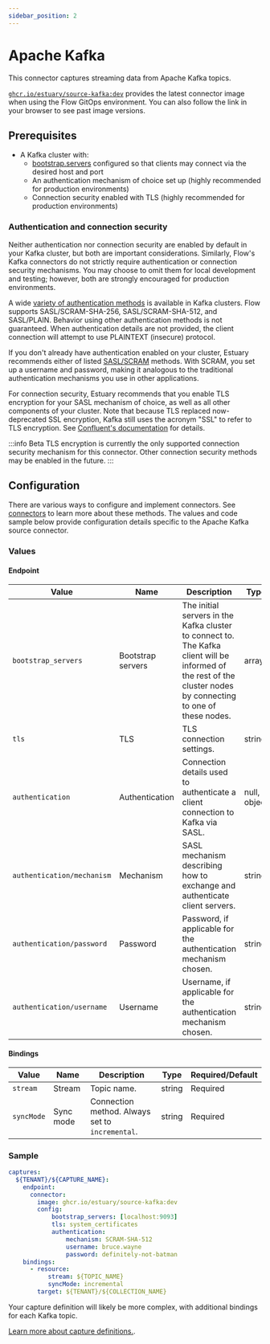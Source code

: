 ```yaml
---
sidebar_position: 2
---
```

# Apache Kafka

This connector captures streaming data from Apache Kafka topics.

[`ghcr.io/estuary/source-kafka:dev`](https://github.com/estuary/connectors/pkgs/container/source-kafka) provides the latest connector image when using the Flow GitOps environment. You can also follow the link in your browser to see past image versions.

## Prerequisites

* A Kafka cluster with:
  * [bootstrap.servers](https://kafka.apache.org/documentation/#producerconfigs_bootstrap.servers) configured so that clients may connect via the desired host and port
  * An authentication mechanism of choice set up (highly recommended for production environments)
  * Connection security enabled with TLS (highly recommended for production environments)

### Authentication and connection security

Neither authentication nor connection security are enabled by default in your Kafka cluster, but both are important considerations.
Similarly, Flow's Kafka connectors do not strictly require authentication or connection security mechanisms.
You may choose to omit them for local development and testing; however, both are strongly encouraged for production environments.

A wide [variety of authentication methods](https://kafka.apache.org/documentation/#security_overview) is available in Kafka clusters.
Flow supports SASL/SCRAM-SHA-256, SASL/SCRAM-SHA-512, and SASL/PLAIN. Behavior using other authentication methods is not guaranteed.
When authentication details are not provided, the client connection will attempt to use PLAINTEXT (insecure) protocol.

If you don't already have authentication enabled on your cluster, Estuary recommends either of listed [SASL/SCRAM](https://kafka.apache.org/documentation/#security_sasl_scram) methods.
With SCRAM, you set up a username and password, making it analogous to the traditional authentication mechanisms
you use in other applications.

For connection security, Estuary recommends that you enable TLS encryption for your SASL mechanism of choice,
as well as all other components of your cluster.
Note that because TLS replaced now-deprecated SSL encryption, Kafka still uses the acronym "SSL" to refer to TLS encryption.
See [Confluent's documentation](https://docs.confluent.io/platform/current/kafka/authentication_ssl.html) for details.

:::info Beta
TLS encryption is currently the only supported connection security mechanism for this connector.
Other connection security methods may be enabled in the future.
:::

## Configuration

There are various ways to configure and implement connectors. See [connectors](../../../concepts/connectors.md#using-connectors) to learn more about these methods. The values and code sample below provide configuration details specific to the Apache Kafka source connector.

### Values

#### Endpoint

| Value | Name | Description | Type | Required/Default |
|---|---|---|---|---|
| `bootstrap_servers` | Bootstrap servers | The initial servers in the Kafka cluster to connect to. The Kafka client will be informed of the rest of the cluster nodes by connecting to one of these nodes. | array | Required |
| `tls`| TLS | TLS connection settings. | string | `"system_certificates"` |
| `authentication`| Authentication | Connection details used to authenticate a client connection to Kafka via SASL. | null, object | |
| `authentication/mechanism` | Mechanism | SASL mechanism describing how to exchange and authenticate client servers. | string |  |
| `authentication/password` | Password | Password, if applicable for the authentication mechanism chosen. | string | |
| `authentication/username` | Username | Username, if applicable for the authentication mechanism chosen. | string | |

#### Bindings

| Value | Name | Description | Type | Required/Default |
|-------|------|------|---------| --------|
| `stream` | Stream | Topic name. | string | Required |
| `syncMode` | Sync mode | Connection method. Always set to `incremental`. | string | Required |

### Sample
```yaml
captures:
  ${TENANT}/${CAPTURE_NAME}:
    endpoint:
      connector:
        image: ghcr.io/estuary/source-kafka:dev
        config:
            bootstrap_servers: [localhost:9093]
            tls: system_certificates
            authentication:
                mechanism: SCRAM-SHA-512
                username: bruce.wayne
                password: definitely-not-batman
    bindings:
      - resource:
           stream: ${TOPIC_NAME}
           syncMode: incremental
        target: ${TENANT}/${COLLECTION_NAME}
```

Your capture definition will likely be more complex, with additional bindings for each Kafka topic.

[Learn more about capture definitions.](../../../concepts/captures.md#pull-captures).